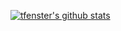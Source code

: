[![tfenster's github stats](https://github-readme-stats.vercel.app/api?username=tfenster)](https://github.com/anuraghazra/github-readme-stats)
